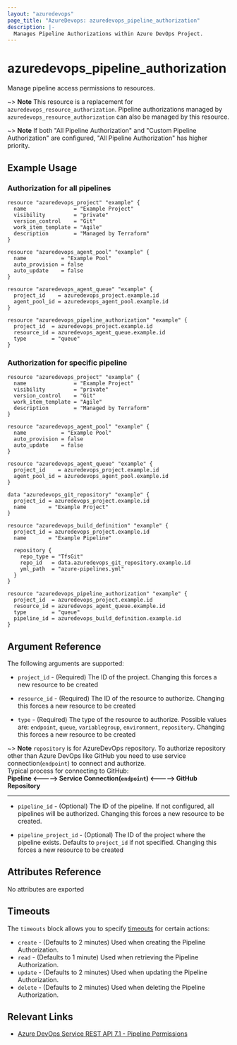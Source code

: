 ```yaml
---
layout: "azuredevops"
page_title: "AzureDevops: azuredevops_pipeline_authorization"
description: |-
  Manages Pipeline Authorizations within Azure DevOps Project.
---
```


# azuredevops_pipeline_authorization

Manage pipeline access permissions to resources.

~> **Note** This resource is a replacement for `azuredevops_resource_authorization`.  Pipeline authorizations managed by `azuredevops_resource_authorization` can also be managed by this resource.

~> **Note** If both "All Pipeline Authorization" and "Custom Pipeline Authorization" are configured, "All Pipeline Authorization" has higher priority.


## Example Usage

### Authorization for all pipelines

```hcl
resource "azuredevops_project" "example" {
  name               = "Example Project"
  visibility         = "private"
  version_control    = "Git"
  work_item_template = "Agile"
  description        = "Managed by Terraform"
}

resource "azuredevops_agent_pool" "example" {
  name           = "Example Pool"
  auto_provision = false
  auto_update    = false
}

resource "azuredevops_agent_queue" "example" {
  project_id    = azuredevops_project.example.id
  agent_pool_id = azuredevops_agent_pool.example.id
}

resource "azuredevops_pipeline_authorization" "example" {
  project_id  = azuredevops_project.example.id
  resource_id = azuredevops_agent_queue.example.id
  type        = "queue"
}
```

### Authorization for specific pipeline

```hcl
resource "azuredevops_project" "example" {
  name               = "Example Project"
  visibility         = "private"
  version_control    = "Git"
  work_item_template = "Agile"
  description        = "Managed by Terraform"
}

resource "azuredevops_agent_pool" "example" {
  name           = "Example Pool"
  auto_provision = false
  auto_update    = false
}

resource "azuredevops_agent_queue" "example" {
  project_id    = azuredevops_project.example.id
  agent_pool_id = azuredevops_agent_pool.example.id
}

data "azuredevops_git_repository" "example" {
  project_id = azuredevops_project.example.id
  name       = "Example Project"
}

resource "azuredevops_build_definition" "example" {
  project_id = azuredevops_project.example.id
  name       = "Example Pipeline"

  repository {
    repo_type = "TfsGit"
    repo_id   = data.azuredevops_git_repository.example.id
    yml_path  = "azure-pipelines.yml"
  }
}

resource "azuredevops_pipeline_authorization" "example" {
  project_id  = azuredevops_project.example.id
  resource_id = azuredevops_agent_queue.example.id
  type        = "queue"
  pipeline_id = azuredevops_build_definition.example.id
}
```

## Argument Reference

The following arguments are supported:

* `project_id` - (Required) The  ID of the project. Changing this forces a new resource to be created

* `resource_id` - (Required) The ID of the resource to authorize. Changing this forces a new resource to be created

* `type` - (Required) The type of the resource to authorize. Possible values are: `endpoint`, `queue`, `variablegroup`, `environment`, `repository`. Changing this forces a new resource to be created

~> **Note** `repository` is for AzureDevOps repository. To authorize repository other than 
    Azure DevOps like GitHub you need to use service connection(`endpoint`)  to connect and authorize.      
    Typical process for connecting to GitHub:    
    **Pipeline  <-----> Service Connection(`endpoint`) <-----> GitHub Repository**

---

* `pipeline_id` - (Optional) The ID of the pipeline. If not configured, all pipelines will be authorized. Changing this forces a new resource to be created.

* `pipeline_project_id` - (Optional) The ID of the project where the pipeline exists. Defaults to `project_id` if not specified. Changing this forces a new resource to be created

## Attributes Reference

No attributes are exported

## Timeouts

The `timeouts` block allows you to specify [timeouts](https://developer.hashicorp.com/terraform/language/resources/syntax#operation-timeouts) for certain actions:

* `create` - (Defaults to 2 minutes) Used when creating the Pipeline Authorization.
* `read` - (Defaults to 1 minute) Used when retrieving the Pipeline Authorization.
* `update` - (Defaults to 2 minutes) Used when updating the Pipeline Authorization.
* `delete` - (Defaults to 2 minutes) Used when deleting the Pipeline Authorization.

## Relevant Links

- [Azure DevOps Service REST API 7.1 - Pipeline Permissions](https://learn.microsoft.com/en-us/rest/api/azure/devops/approvalsandchecks/pipeline-permissions?view=azure-devops-rest-7.1)
 